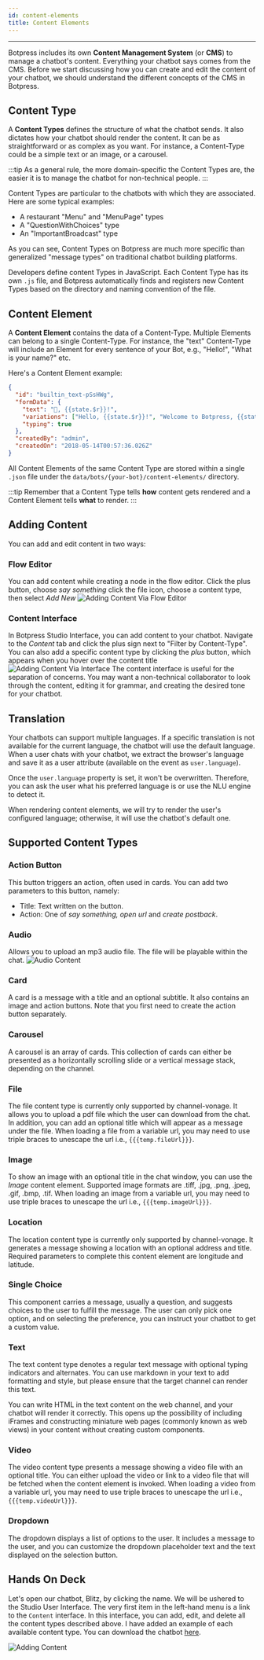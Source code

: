 ```yaml
---
id: content-elements
title: Content Elements
---
```


--------------------

Botpress includes its own **Content Management System** (or **CMS**) to manage a chatbot's content. Everything your chatbot says comes from the CMS. Before we start discussing how you can create and edit the content of your chatbot, we should understand the different concepts of the CMS in Botpress.

## Content Type

A **Content Types** defines the structure of what the chatbot sends. It also dictates how your chatbot should render the content. It can be as straightforward or as complex as you want. For instance, a Content-Type could be a simple text or an image, or a carousel. 

:::tip
As a general rule, the more domain-specific the Content Types are, the easier it is to manage the chatbot for non-technical people.
:::

Content Types are particular to the chatbots with which they are associated. Here are some typical examples:

- A restaurant "Menu" and "MenuPage" types
- A "QuestionWithChoices" type
- An "ImportantBroadcast" type

As you can see, Content Types on Botpress are much more specific than generalized "message types" on traditional chatbot building platforms.

Developers define content Types in JavaScript. Each Content Type has its own `.js` file, and Botpress automatically finds and registers new Content Types based on the directory and naming convention of the file.

## Content Element

A **Content Element** contains the data of a Content-Type. Multiple Elements can belong to a single Content-Type. For instance, the "text" Content-Type will include an Element for every sentence of your Bot, e.g., "Hello!", "What is your name?" etc.

Here's a Content Element example:

```json
{
  "id": "builtin_text-pSsHWg",
  "formData": {
    "text": "👋, {{state.$r}}!",
    "variations": ["Hello, {{state.$r}}!", "Welcome to Botpress, {{state.$r}}!"],
    "typing": true
  },
  "createdBy": "admin",
  "createdOn": "2018-05-14T00:57:36.026Z"
}
```

All Content Elements of the same Content Type are stored within a single `.json` file under the `data/bots/{your-bot}/content-elements/` directory.

:::tip
Remember that a Content Type tells **how** content gets rendered and a Content Element tells **what** to render.
:::

## Adding Content
You can add and edit content in two ways:

### Flow Editor
You can add content while creating a node in the flow editor. Click the plus button, choose _say something_ click the file icon, choose a content type, then select _Add New_
![Adding Content Via Flow Editor](/assets/add-content-flow.png)

### Content Interface
In Botpress Studio Interface, you can add content to your chatbot. Navigate to the _Content_ tab and click the plus sign next to "Filter by Content-Type". You can also add a specific content type by clicking the _plus_ button, which appears when you hover over the content title
![Adding Content Via Interface](/assets/adding-content.png)
The content interface is useful for the separation of concerns. You may want a non-technical collaborator to look through the content, editing it for grammar, and creating the desired tone for your chatbot.

## Translation

Your chatbots can support multiple languages. If a specific translation is not available for the current language, the chatbot will use the default language. When a user chats with your chatbot, we extract the browser's language and save it as a user attribute (available on the event as `user.language`).

Once the `user.language` property is set, it won't be overwritten. Therefore, you can ask the user what his preferred language is or use the NLU engine to detect it.

When rendering content elements, we will try to render the user's configured language; otherwise, it will use the chatbot's default one.

## Supported Content Types

### Action Button
This button triggers an action, often used in cards. You can add two parameters to this button, namely:
- Title: Text written on the button.
- Action: One of _say something, open url_ and _create postback_.

### Audio
Allows you to upload an mp3 audio file. The file will be playable within the chat.
![Audio Content](/assets/audio-emulator.png)
### Card
A card is a message with a title and an optional subtitle. It also contains an image and action buttons. Note that you first need to create the action button separately.
### Carousel
A carousel is an array of cards. This collection of cards can either be presented as a horizontally scrolling slide or a vertical message stack, depending on the channel.
### File
The file content type is currently only supported by channel-vonage. It allows you to upload a pdf file which the user can download from the chat. In addition, you can add an optional title which will appear as a message under the file. When loading a file from a variable url, you may need to use triple braces to unescape the url i.e., ```{{{temp.fileUrl}}}```.
### Image
To show an image with an optional title in the chat window, you can use the _Image_ content element. Supported image formats are .tiff, .jpg, .png, .jpeg, .gif, .bmp, .tif. When loading an image from a variable url, you may need to use triple braces to unescape the url i.e., ```{{{temp.imageUrl}}}```.
### Location
The location content type is currently only supported by channel-vonage. It generates a message showing a location with an optional address and title. Required parameters to complete this content element are longitude and latitude.
### Single Choice
This component carries a message, usually a question, and suggests choices to the user to fulfill the message. The user can only pick one option, and on selecting the preference, you can instruct your chatbot to get a custom value.
### Text
The text content type denotes a regular text message with optional typing indicators and alternates. You can use markdown in your text to add formatting and style, but please ensure that the target channel can render this text. 

You can write HTML in the text content on the web channel, and your chatbot will render it correctly. This opens up the possibility of including iFrames and constructing miniature web pages (commonly known as web views) in your content without creating custom components.
### Video
The video content type presents a message showing a video file with an optional title. You can either upload the video or link to a video file that will be fetched when the content element is invoked. When loading a video from a variable url, you may need to use triple braces to unescape the url i.e., ```{{{temp.videoUrl}}}```.
### Dropdown 
The dropdown displays a list of options to the user. It includes a message to the user, and you can customize the dropdown placeholder text and the text displayed on the selection button.

## Hands On Deck

Let's open our chatbot, Blitz, by clicking the name. We will be ushered to the Studio User Interface. The very first item in the left-hand menu is a link to the `Content` interface. In this interface, you can add, edit, and delete all the content types described above. I have added an example of each available content type. You can download the chatbot [here](https://dl.orangedox.com/content-blitz).

![Adding Content](/assets/content-interface.png)
